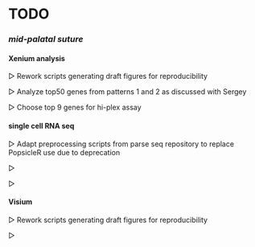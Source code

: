 # TODO

### *mid-palatal suture*

#### Xenium analysis

▷ Rework scripts generating draft figures for reproducibility

▷ Analyze top50 genes from patterns 1 and 2 as discussed with Sergey

▷ Choose top 9 genes for hi-plex assay

#### single cell RNA seq

▷ Adapt preprocessing scripts from parse seq repository to replace PopsicleR use due to deprecation

▷

▷

#### Visium

▷ Rework scripts generating draft figures for reproducibility

▷
